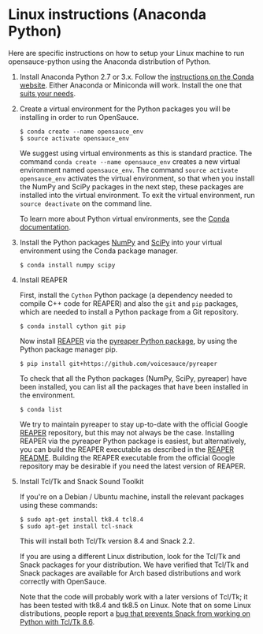 Linux instructions (Anaconda Python)
====================================

Here are specific instructions on how to setup your Linux machine to run
opensauce-python using the Anaconda distribution of Python.

1.  Install Anaconda Python 2.7 or 3.x. Follow the
    [instructions on the Conda website](https://conda.io/docs/user-guide/install/download.html).
    Either Anaconda or Miniconda will work. Install the one that
    [suits your needs](https://conda.io/docs/user-guide/install/download.html#anaconda-or-miniconda).

2.  Create a virtual environment for the Python packages you will be
    installing in order to run OpenSauce.

        $ conda create --name opensauce_env
        $ source activate opensauce_env

    We suggest using virtual environments as this is standard practice. The
    command `conda create --name opensauce_env` creates a new virtual
    environment named `opensauce_env`. The command
    `source activate opensauce_env` activates the virtual environment, so that
    when you install the NumPy and SciPy packages in the next step, these
    packages are installed into the virtual environment. To exit the virtual
    environment, run `source deactivate` on the command line.

    To learn more about Python virtual environments, see the
    [Conda documentation](https://conda.io/docs/user-guide/tasks/manage-environments.html).

3.  Install the Python packages [NumPy](http://www.numpy.org/) and
    [SciPy](https://www.scipy.org/) into your virtual environment using the
    Conda package manager.

        $ conda install numpy scipy

4.  Install REAPER

    First, install the `Cython` Python package (a dependency needed to compile
    C++ code for REAPER) and also the `git` and `pip` packages, which are
    needed to install a Python package from a Git repository.

        $ conda install cython git pip

    Now install [REAPER](https://github.com/google/REAPER) via the
    [pyreaper Python package](https://github.com/voicesauce/pyreaper), by using
    the Python package manager pip.

        $ pip install git+https://github.com/voicesauce/pyreaper

    To check that all the Python packages (NumPy, SciPy, pyreaper) have been
    installed, you can list all the packages that have been installed in the
    environment.

        $ conda list

    We try to maintain pyreaper to stay up-to-date with the official Google
    [REAPER](https://github.com/google/REAPER) repository, but this may not
    always be the case. Installing REAPER via the pyreaper Python package is
    easiest, but alternatively, you can build the REAPER executable as
    described in the
    [REAPER README](https://github.com/google/REAPER/README.md). Building the
    REAPER executable from the official Google repository may be desirable if
    you need the latest version of REAPER.

5.  Install Tcl/Tk and Snack Sound Toolkit

    If you're on a Debian / Ubuntu machine, install the relevant packages using
    these commands:

        $ sudo apt-get install tk8.4 tcl8.4
        $ sudo apt-get install tcl-snack

    This will install both Tcl/Tk version 8.4 and Snack 2.2.

    If you are using a different Linux distribution, look for the Tcl/Tk and
    Snack packages for your distribution. We have verified that Tcl/Tk and
    Snack packages are available for Arch based distributions and work
    correctly with OpenSauce.

    Note that the code will probably work with a later versions of Tcl/Tk; it
    has been tested with tk8.4 and tk8.5 on Linux.  Note that on some Linux
    distributions, people report a [bug that prevents Snack from working on Python with Tcl/Tk 8.6](https://bugs.launchpad.net/ubuntu/+source/snack/+bug/1510562).
